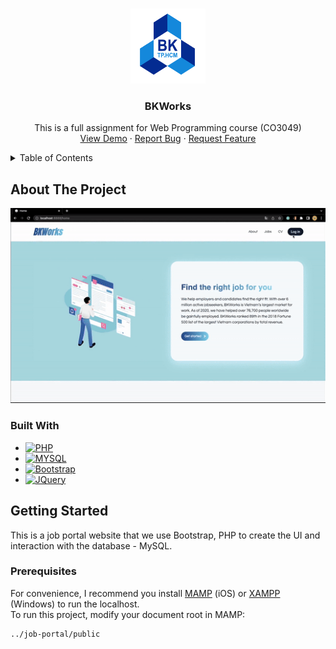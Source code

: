 <!-- Improved compatibility of back to top link: See: https://github.com/othneildrew/Best-README-Template/pull/73 -->

<a name="readme-top"></a>

<!--
*** Thanks for checking out the Best-README-Template. If you have a suggestion
*** that would make this better, please fork the repo and create a pull request
*** or simply open an issue with the tag "enhancement".
*** Don't forget to give the project a star!
*** Thanks again! Now go create something AMAZING! :D
-->

<!-- PROJECT SHIELDS -->
<!--
*** I'm using markdown "reference style" links for readability.
*** Reference links are enclosed in brackets [ ] instead of parentheses ( ).
*** See the bottom of this document for the declaration of the reference variables
*** for contributors-url, forks-url, etc. This is an optional, concise syntax you may use.
*** https://www.markdownguide.org/basic-syntax/#reference-style-links
-->


<!-- PROJECT LOGO -->
<br />
<div align="center">
  <a href="https://github.com/GiangHoGoVap/job-portal">
    <img src="public/Logo_BK.png" alt="Logo" width="120" height="120">
  </a>

<h3 align="center" class="js-nav-logo">BKWorks</h3>
  <p align="center">
    This is a full assignment for Web Programming course (CO3049)
    <br />
    <a href="#about-the-project">View Demo</a>
    ·
    <a href="https://github.com/GiangHoGoVap/job-portal/issues">Report Bug</a>
    ·
    <a href="https://github.com/GiangHoGoVap/job-portal/pulls">Request Feature</a>
  </p>
</div>

<!-- TABLE OF CONTENTS -->
<details>
  <summary>Table of Contents</summary>
  <ol>
    <li>
      <a href="#about-the-project">About The Project</a>
      <ul>
        <li><a href="#built-with">Built With</a></li>
      </ul>
    </li>
    <li>
      <a href="#getting-started">Getting Started</a>
      <ul>
        <li><a href="#prerequisites">Prerequisites</a></li>
      </ul>
    </li>
    <li><a href="#usage">Usage</a></li>
    <li><a href="#contributing">Contributing</a></li>
    <li><a href="#contact">Contact</a></li>
  </ol>
</details>

<!-- ABOUT THE PROJECT -->

## About The Project

<div align="center">
  <img src="public/project_overview.gif" alt="Project overview">
</div>

### Built With

-   [![PHP][php.net]][php-url]
-   [![MYSQL][mysql.com]][mysql-url]
-   [![Bootstrap][bootstrap.com]][bootstrap-url]
-   [![JQuery][jquery.com]][jquery-url]

<!-- GETTING STARTED -->

## Getting Started

This is a job portal website that we use Bootstrap, PHP to create the UI and interaction with the database - MySQL.

### Prerequisites

For convenience, I recommend you install [MAMP](https://www.mamp.info/en/mac/) (iOS) or [XAMPP](https://www.apachefriends.org/) (Windows) to run the localhost. <br>
To run this project, modify your document root in MAMP:

```sh
../job-portal/public
```



<!-- MARKDOWN LINKS & IMAGES -->
<!-- https://www.markdownguide.org/basic-syntax/#reference-style-links -->

[contributors-shield]: https://img.shields.io/github/contributors/GiangHoGoVap/job-portal.svg?style=for-the-badge
[contributors-url]: https://github.com/GiangHoGoVap/job-portal/graphs/contributors
[forks-shield]: https://img.shields.io/github/forks/GiangHoGoVap/job-portal.svg?style=for-the-badge
[forks-url]: https://github.com/GiangHoGoVap/job-portal/network/members
[stars-shield]: https://img.shields.io/github/stars/GiangHoGoVap/job-portal.svg?style=for-the-badge
[stars-url]: https://github.com/GiangHoGoVap/job-portal/stargazers
[issues-shield]: https://img.shields.io/github/issues/GiangHoGoVap/job-portal.svg?style=for-the-badge
[issues-url]: https://github.com/GiangHoGoVap/job-portal/issues
[php.net]: https://img.shields.io/badge/php-B0B3D6?style=for-the-badge&logo=php&logoColor=787CB5
[php-url]: https://www.php.net/
[mysql.com]: https://img.shields.io/badge/mysql-ADD8E6?style=for-the-badge&logo=mysql&logoColor=00758F
[mysql-url]: https://www.mysql.com/
[bootstrap.com]: https://img.shields.io/badge/Bootstrap-563D7C?style=for-the-badge&logo=bootstrap&logoColor=white
[bootstrap-url]: https://getbootstrap.com
[jquery.com]: https://img.shields.io/badge/jQuery-0769AD?style=for-the-badge&logo=jquery&logoColor=white
[jquery-url]: https://jquery.com
